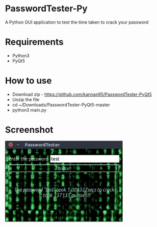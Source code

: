# PasswordTester-Py
A Python GUI application to test the time taken to crack your password 

# Requirements
* Python3
* PyQt5

# How to use
* Download zip - https://github.com/kannan95/PasswordTester-PyQt5
* Unzip the file
* cd ~/Downloads/PasswordTester-PyQt5-master
* python3 main.py

# Screenshot
![Alt text](/Screenshot/Screenshot%20from%202017-07-24%2000-53-47.png)
